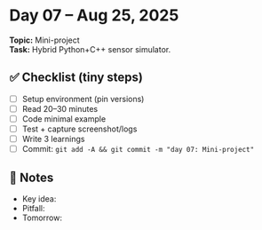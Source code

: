 # Day 07 – Aug 25, 2025
**Topic:** Mini-project  
**Task:** Hybrid Python+C++ sensor simulator.

## ✅ Checklist (tiny steps)
- [ ] Setup environment (pin versions)
- [ ] Read 20–30 minutes
- [ ] Code minimal example
- [ ] Test + capture screenshot/logs
- [ ] Write 3 learnings
- [ ] Commit: `git add -A && git commit -m "day 07: Mini-project"`

## 📓 Notes
- Key idea:
- Pitfall:
- Tomorrow:
